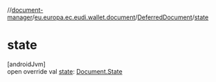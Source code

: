 //[document-manager](../../../index.md)/[eu.europa.ec.eudi.wallet.document](../index.md)/[DeferredDocument](index.md)/[state](state.md)

# state

[androidJvm]\
open override val [state](state.md): [Document.State](../-document/-state/index.md)
